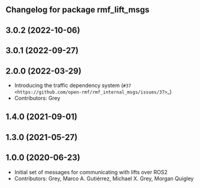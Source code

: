 ## Changelog for package rmf_lift_msgs

3.0.2 (2022-10-06)
------------------

3.0.1 (2022-09-27)
------------------

2.0.0 (2022-03-29)
------------------
* Introducing the traffic dependency system (`#37 <https://github.com/open-rmf/rmf_internal_msgs/issues/37>`_)
* Contributors: Grey

1.4.0 (2021-09-01)
------------------

1.3.0 (2021-05-27)
------------------

1.0.0 (2020-06-23)
------------------
* Initial set of messages for communicating with lifts over ROS2
* Contributors: Grey, Marco A. Gutiérrez, Michael X. Grey, Morgan Quigley
